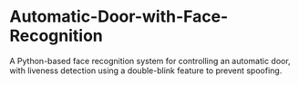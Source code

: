 # Automatic-Door-with-Face-Recognition
A Python-based face recognition system for controlling an automatic door, with liveness detection using a double-blink feature to prevent spoofing.
